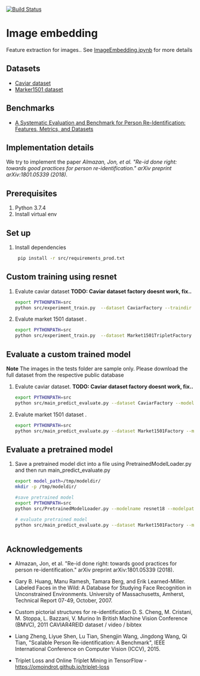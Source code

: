 [![Build Status](https://travis-ci.org/elangovana/image-embedding.svg?branch=master)](https://travis-ci.org/elangovana/image-embedding)

# Image embedding
Feature extraction for images.. See [ImageEmbedding.ipynb](ImageEmbedding.ipynb) for more details


## Datasets
- [Caviar dataset](https://lorisbaz.github.io/caviar4reid.html)
- [Marker1501 dataset](https://github.com/Cysu/open-reid/tree/master/reid/datasets)

## Benchmarks
-  [A Systematic Evaluation and Benchmark for Person Re-Identification: Features, Metrics, and Datasets](https://arxiv.org/pdf/1605.09653.pdf)

## Implementation details

We try to implement the paper *Almazan, Jon, et al. "Re-id done right: towards good practices for person re-identification." arXiv preprint arXiv:1801.05339 (2018).*
 
## Prerequisites

1. Python 3.7.4
2. Install virtual env

## Set up

1. Install dependencies
    ```bash
     pip install -r src/requirements_prod.txt
    ```
    

## Custom training using resnet

1. Evalute caviar dataset **TODO: Caviar dataset factory doesnt work, fix..** 
    ```bash
    export PYTHONPATH=src
    python src/experiment_train.py  --dataset CaviarFactory --traindir tests/imagesCaviar --valdir tests/imagesCaviar --outdir /tmp --epochs 10 --batchsize 32
    ```

2. Evalute market 1501 dataset . 
    ```bash
    export PYTHONPATH=src
    python src/experiment_train.py  --dataset Market1501TripletFactory --traindir tests/imagesMarket1501 --valdir tests/imagesMarket1501 --outdir /tmp --epochs 10 --batchsize 32  --learning_rate .0001 --tripletloss_margin 1000
    ```


## Evaluate a custom trained model

**Note** The images in the tests folder are sample only. Please download the full dataset from the respective public database


1. Evalute caviar dataset. **TODO: Caviar dataset factory doesnt work, fix..** 

    ```bash
    export PYTHONPATH=src
    python src/main_predict_evaluate.py --dataset CaviarFactory --modelpath <model_path>  --queryimagesdir tests/imagesCaviar
    ```

2. Evalute market 1501 dataset . 
    ```bash
    export PYTHONPATH=src
    python src/main_predict_evaluate.py --dataset Market1501Factory --modelpath <model_path>  --queryimagesdir tests/imagesMarket1501
    ```

## Evaluate a pretrained model 

1. Save a pretrained model dict into a file using PretrainedModelLoader.py and then run main_predict_evaluate.py 

    ```bash
    export model_path=/tmp/modeldir/
    mkdir -p /tmp/modeldir/
   
    #save pretrained model  
    export PYTHONPATH=src
    python src/PretrainedModelLoader.py --modelname resnet18 --modelpath ${model_path}  
 
    # evaluate pretrained model 
    python src/main_predict_evaluate.py --dataset Market1501Factory --modelpath ${model_path}  --queryimagesdir tests/imagesMarket1501
         
    
    ```

## Acknowledgements

- Almazan, Jon, et al. "Re-id done right: towards good practices for person re-identification." arXiv preprint arXiv:1801.05339 (2018).

- Gary B. Huang, Manu Ramesh, Tamara Berg, and Erik Learned-Miller.
Labeled Faces in the Wild: A Database for Studying Face Recognition in Unconstrained Environments.
University of Massachusetts, Amherst, Technical Report 07-49, October, 2007.

- Custom pictorial structures for re-identification
D. S. Cheng, M. Cristani, M. Stoppa, L. Bazzani, V. Murino
In British Machine Vision Conference (BMVC), 2011 
CAVIAR4REID dataset / video / bibtex

- Liang Zheng, Liyue Shen, Lu Tian, Shengjin Wang, Jingdong Wang, Qi Tian, "Scalable Person Re-identification: A Benchmark", IEEE International Conference on Computer Vision (ICCV), 2015.

- Triplet Loss and Online Triplet Mining in TensorFlow - https://omoindrot.github.io/triplet-loss
